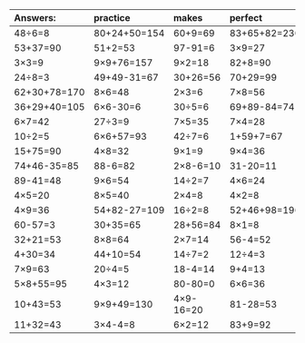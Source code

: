 | Answers: | practice | makes | perfect | ! |
| :--- | :--- | :--- | :--- | :--- |
| 48÷6=8 | 80+24+50=154 | 60+9=69 | 83+65+82=230 | 4×2+64=72 | 
| 53+37=90 | 51+2=53 | 97-91=6 | 3×9=27 | 5×9=45 | 
| 3×3=9 | 9×9+76=157 | 9×2=18 | 82+8=90 | 8+16-23=1 | 
| 24÷8=3 | 49+49-31=67 | 30+26=56 | 70+29=99 | 69+17=86 | 
| 62+30+78=170 | 8×6=48 | 2×3=6 | 7×8=56 | 5×2=10 | 
| 36+29+40=105 | 6×6-30=6 | 30÷5=6 | 69+89-84=74 | 91+47-29=109 | 
| 6×7=42 | 27÷3=9 | 7×5=35 | 7×4=28 | 5×6=30 | 
| 10÷2=5 | 6×6+57=93 | 42÷7=6 | 1+59+7=67 | 3+24=27 | 
| 15+75=90 | 4×8=32 | 9×1=9 | 9×4=36 | 21+53=74 | 
| 74+46-35=85 | 88-6=82 | 2×8-6=10 | 31-20=11 | 24+79+42=145 | 
| 89-41=48 | 9×6=54 | 14÷2=7 | 4×6=24 | 64÷8=8 | 
| 4×5=20 | 8×5=40 | 2×4=8 | 4×2=8 | 18÷3=6 | 
| 4×9=36 | 54+82-27=109 | 16÷2=8 | 52+46+98=196 | 4×1=4 | 
| 60-57=3 | 30+35=65 | 28+56=84 | 8×1=8 | 7×6=42 | 
| 32+21=53 | 8×8=64 | 2×7=14 | 56-4=52 | 6×9=54 | 
| 4+30=34 | 44+10=54 | 14÷7=2 | 12÷4=3 | 42÷6=7 | 
| 7×9=63 | 20÷4=5 | 18-4=14 | 9+4=13 | 93-31=62 | 
| 5×8+55=95 | 4×3=12 | 80-80=0 | 6×6=36 | 1×8=8 | 
| 10+43=53 | 9×9+49=130 | 4×9-16=20 | 81-28=53 | 8×2-12=4 | 
| 11+32=43 | 3×4-4=8 | 6×2=12 | 83+9=92 | 2×6=12 | 
